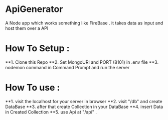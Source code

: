 # ApiGenerator
A Node app which works something like FireBase . it takes data as input  and host them over a API  

# How To Setup :
**1. Clone this Repo
**2. Set MongoURI and PORT (8101) in .env file 
**3. nodemon command in Command Prompt and run the server

# How To use :
**1. visit the localhost for your server in browser
**2. visit "/db" and create DataBase 
**3. after that create Collection in your DataBase
**4. insert Data in Created Collection
**5. use Api at "/api" .
